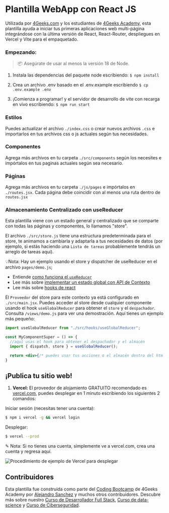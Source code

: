 # Plantilla WebApp con React JS

Utilizada por [4Geeks.com](https://4geeks.com/) y los estudiantes de [4Geeks Academy](https://4geeksacademy.com/), esta plantilla ayuda a iniciar tus primeras aplicaciones web multi-página integrándose con la última versión de React, React-Router, despliegues en Vercel y Vite para el empaquetado.

### Empezando:

> 📦 Asegúrate de usar al menos la versión 18 de Node.

1. Instala las dependencias del paquete node escribiendo: `$ npm install`

2. Crea un archivo .env basado en el .env.example escribiendo `$ cp .env.example .env`

3. ¡Comienza a programar! y el servidor de desarrollo de vite con recarga en vivo escribiendo: `$ npm run start`

### Estilos

Puedes actualizar el archivo `./index.css` o crear nuevos archivos `.css` e importarlos en tus archivos css o js actuales según tus necesidades.

### Componentes

Agrega más archivos en tu carpeta `./src/components` según los necesites e impórtalos en tus paginas actuales según sea necesario.

### Páginas

Agrega más archivos en tu carpeta `./js/pages` e impórtalos en `./routes.jsx`.
Cada página debe coincidir con al menos una ruta dentro de `routes.jsx`

### Almacenamiento Centralizado con useReducer

Esta plantilla viene con un estado general y centralizado que se comparte con todas las páginas y componentes, lo llamamos "store".

El archivo `./src/store.js` tiene una estructura predeterminada para el store, te animamos a cambiarla y adaptarla a tus necesidades de datos (por ejemplo, si estás haciendo una `Lista de tareas` probablemente tendrás un arreglo de tareas aquí).

💡Nota: Hay un ejemplo usando el store y dispatcher de useReducer en el archivo `pages/demo.js`;

+ Entiende [como funciona el `useReducer`](https://4geeks.com/es/lesson/que-es-usereducer-react)
+ Lee más sobre [implementar un estado global con API de Contexto](https://4geeks.com/es/lesson/context-api-es)
+ Lee más sobre [hooks de react](https://4geeks.com/es/lesson/react-hooks-explained-es)

El `Proveedor` del store para este contexto ya está configurado en `./src/main.jsx`. Puedes acceder al store desde cualquier componente usando el hook `useGlobalReducer` para obtener el `store` y el `despachador`. Consulta `/views/demo.js` para ver una demostración. Aquí tienes un ejemplo más pequeño:

```jsx
import useGlobalReducer from "./src/hooks/useGlobalReducer";

const MyComponentSuper = () => {
  //aquí usas el hook para obtener el despachador y el almacén
  import { dispatch, store } = useGlobalReducer();

  return <div>{/* puedes usar tus acciones o el almacén dentro del html */}</div>
}
```

## ¡Publica tu sitio web!

1. **Vercel:** El proveedor de alojamiento GRATUITO recomendado es [vercel.com](https://vercel.com/), puedes desplegar en 1 minuto escribiendo los siguientes 2 comandos:

Iniciar sesión (necesitas tener una cuenta):
```sh
$ npm i vercel -g && vercel login
```
Desplegar:
```sh
$ vercel --prod
```
✎ Nota: Si no tienes una cuenta, simplemente ve a vercel.com, crea una cuenta y regresa aquí.

![Procedimiento de ejemplo de Vercel para desplegar](https://github.com/4GeeksAcademy/react-hello-webapp/blob/4b530ba091a981d3916cc6e960e370decaf2e234/docs/deploy.png?raw=true)

## Contribuidores

Esta plantilla fue construida como parte del [Coding Bootcamp](https://4geeksacademy.com/us/coding-bootcamp) de 4Geeks Academy por [Alejandro Sanchez](https://twitter.com/alesanchezr) y muchos otros contribuidores. Descubre más sobre nuestro [Curso de Desarrollador Full Stack](https://4geeksacademy.com/us/coding-bootcamps/part-time-full-stack-developer), [Curso de data-science](https://4geeksacademy.com/es/coding-bootcamps/curso-datascience-machine-learning) y [Curso de Ciberseguridad](https://4geeksacademy.com/es/coding-bootcamps/curso-ciberseguridad).
